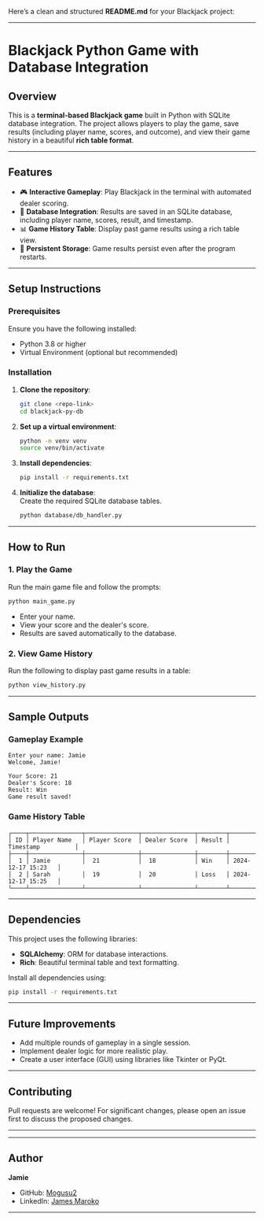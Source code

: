 Here’s a clean and structured **README.md** for your Blackjack project:

---

# Blackjack Python Game with Database Integration

## Overview  
This is a **terminal-based Blackjack game** built in Python with SQLite database integration. The project allows players to play the game, save results (including player name, scores, and outcome), and view their game history in a beautiful **rich table format**.

---

## Features  
- 🎮 **Interactive Gameplay**: Play Blackjack in the terminal with automated dealer scoring.  
- 🧩 **Database Integration**: Results are saved in an SQLite database, including player name, scores, result, and timestamp.  
- 📊 **Game History Table**: Display past game results using a rich table view.  
- 💾 **Persistent Storage**: Game results persist even after the program restarts.

---

## Setup Instructions  

### Prerequisites  
Ensure you have the following installed:  
- Python 3.8 or higher  
- Virtual Environment (optional but recommended)  

### Installation  

1. **Clone the repository**:
   ```bash
   git clone <repo-link>
   cd blackjack-py-db
   ```

2. **Set up a virtual environment**:
   ```bash
   python -m venv venv
   source venv/bin/activate
   ```

3. **Install dependencies**:
   ```bash
   pip install -r requirements.txt
   ```

4. **Initialize the database**:  
   Create the required SQLite database tables.  
   ```bash
   python database/db_handler.py
   ```

---

## How to Run  

### 1. Play the Game  
Run the main game file and follow the prompts:  
```bash
python main_game.py
```

- Enter your name.  
- View your score and the dealer's score.  
- Results are saved automatically to the database.

### 2. View Game History  
Run the following to display past game results in a table:  
```bash
python view_history.py
```

---

## Sample Outputs  

### Gameplay Example  
```
Enter your name: Jamie  
Welcome, Jamie!

Your Score: 21  
Dealer's Score: 18  
Result: Win  
Game result saved!
```

### Game History Table  
```
┌────┬───────────────┬───────────────┬───────────────┬────────┬────────────────────┐
│ ID │ Player Name   │ Player Score  │ Dealer Score  │ Result │ Timestamp          │
├────┼───────────────┼───────────────┼───────────────┼────────┼────────────────────┤
│  1 │ Jamie         │  21           │  18           │ Win    │ 2024-12-17 15:23   │
│  2 │ Sarah         │  19           │  20           │ Loss   │ 2024-12-17 15:25   │
└────┴───────────────┴───────────────┴───────────────┴────────┴────────────────────┘
```

---

## Dependencies  
This project uses the following libraries:
- **SQLAlchemy**: ORM for database interactions.  
- **Rich**: Beautiful terminal table and text formatting.

Install all dependencies using:  
```bash
pip install -r requirements.txt
```

---

## Future Improvements  
- Add multiple rounds of gameplay in a single session.  
- Implement dealer logic for more realistic play.  
- Create a user interface (GUI) using libraries like Tkinter or PyQt.  

---

## Contributing  
Pull requests are welcome! For significant changes, please open an issue first to discuss the proposed changes.  

---

---

## Author  
**Jamie**  
- GitHub: [Mogusu2](https://github.com/Mogusu2)  
- LinkedIn: [James Maroko](https://www.linkedin.com/in/james-maroko/)

---
